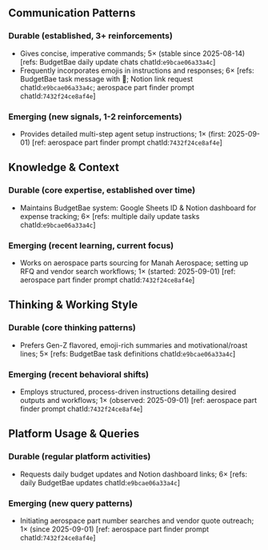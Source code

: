 ## Communication Patterns
### Durable (established, 3+ reinforcements)
- Gives concise, imperative commands; 5× (stable since 2025-08-14) [refs: BudgetBae daily update chats chatId:`e9bcae06a33a4c`]
- Frequently incorporates emojis in instructions and responses; 6× [refs: BudgetBae task message with 🎯; Notion link request chatId:`e9bcae06a33a4c`; aerospace part finder prompt chatId:`7432f24ce8af4e`]

### Emerging (new signals, 1-2 reinforcements)
- Provides detailed multi-step agent setup instructions; 1× (first: 2025-09-01) [ref: aerospace part finder prompt chatId:`7432f24ce8af4e`]

## Knowledge & Context
### Durable (core expertise, established over time)
- Maintains BudgetBae system: Google Sheets ID & Notion dashboard for expense tracking; 6× [refs: multiple daily update tasks chatId:`e9bcae06a33a4c`]

### Emerging (recent learning, current focus)
- Works on aerospace parts sourcing for Manah Aerospace; setting up RFQ and vendor search workflows; 1× (started: 2025-09-01) [ref: aerospace part finder prompt chatId:`7432f24ce8af4e`]

## Thinking & Working Style
### Durable (core thinking patterns)
- Prefers Gen-Z flavored, emoji-rich summaries and motivational/roast lines; 5× [refs: BudgetBae task definitions chatId:`e9bcae06a33a4c`]

### Emerging (recent behavioral shifts)
- Employs structured, process-driven instructions detailing desired outputs and workflows; 1× (observed: 2025-09-01) [ref: aerospace part finder prompt chatId:`7432f24ce8af4e`]

## Platform Usage & Queries
### Durable (regular platform activities)
- Requests daily budget updates and Notion dashboard links; 6× [refs: daily BudgetBae updates chatId:`e9bcae06a33a4c`]

### Emerging (new query patterns)
- Initiating aerospace part number searches and vendor quote outreach; 1× (since 2025-09-01) [ref: aerospace part finder prompt chatId:`7432f24ce8af4e`]
